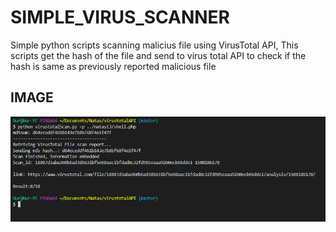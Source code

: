 # SIMPLE_VIRUS_SCANNER
Simple python scripts scanning malicius file using VirusTotal API,
This scripts get the hash of the file and send to virus total API to check if
the hash is same as previously reported malicious file

## IMAGE
![usageImage](https://github.com/nurbxfit/SIMPLE_VIRUS_SCANNER/blob/master/virustotal.PNG "DEMO")
